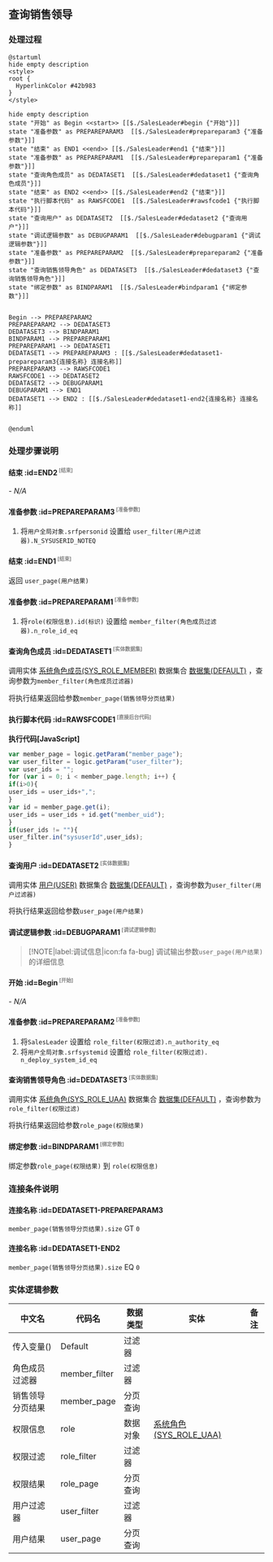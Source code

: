 ## 查询销售领导 <!-- {docsify-ignore-all} -->

   

### 处理过程

```plantuml
@startuml
hide empty description
<style>
root {
  HyperlinkColor #42b983
}
</style>

hide empty description
state "开始" as Begin <<start>> [[$./SalesLeader#begin {"开始"}]]
state "准备参数" as PREPAREPARAM3  [[$./SalesLeader#prepareparam3 {"准备参数"}]]
state "结束" as END1 <<end>> [[$./SalesLeader#end1 {"结束"}]]
state "准备参数" as PREPAREPARAM1  [[$./SalesLeader#prepareparam1 {"准备参数"}]]
state "查询角色成员" as DEDATASET1  [[$./SalesLeader#dedataset1 {"查询角色成员"}]]
state "结束" as END2 <<end>> [[$./SalesLeader#end2 {"结束"}]]
state "执行脚本代码" as RAWSFCODE1  [[$./SalesLeader#rawsfcode1 {"执行脚本代码"}]]
state "查询用户" as DEDATASET2  [[$./SalesLeader#dedataset2 {"查询用户"}]]
state "调试逻辑参数" as DEBUGPARAM1  [[$./SalesLeader#debugparam1 {"调试逻辑参数"}]]
state "准备参数" as PREPAREPARAM2  [[$./SalesLeader#prepareparam2 {"准备参数"}]]
state "查询销售领导角色" as DEDATASET3  [[$./SalesLeader#dedataset3 {"查询销售领导角色"}]]
state "绑定参数" as BINDPARAM1  [[$./SalesLeader#bindparam1 {"绑定参数"}]]


Begin --> PREPAREPARAM2
PREPAREPARAM2 --> DEDATASET3
DEDATASET3 --> BINDPARAM1
BINDPARAM1 --> PREPAREPARAM1
PREPAREPARAM1 --> DEDATASET1
DEDATASET1 --> PREPAREPARAM3 : [[$./SalesLeader#dedataset1-prepareparam3{连接名称} 连接名称]]
PREPAREPARAM3 --> RAWSFCODE1
RAWSFCODE1 --> DEDATASET2
DEDATASET2 --> DEBUGPARAM1
DEBUGPARAM1 --> END1
DEDATASET1 --> END2 : [[$./SalesLeader#dedataset1-end2{连接名称} 连接名称]]


@enduml
```


### 处理步骤说明

#### 结束 :id=END2<sup class="footnote-symbol"> <font color=gray size=1>[结束]</font></sup>



*- N/A*

#### 准备参数 :id=PREPAREPARAM3<sup class="footnote-symbol"> <font color=gray size=1>[准备参数]</font></sup>



1. 将`用户全局对象.srfpersonid` 设置给  `user_filter(用户过滤器).N_SYSUSERID_NOTEQ`

#### 结束 :id=END1<sup class="footnote-symbol"> <font color=gray size=1>[结束]</font></sup>



返回 `user_page(用户结果)`

#### 准备参数 :id=PREPAREPARAM1<sup class="footnote-symbol"> <font color=gray size=1>[准备参数]</font></sup>



1. 将`role(权限信息).id(标识)` 设置给  `member_filter(角色成员过滤器).n_role_id_eq`

#### 查询角色成员 :id=DEDATASET1<sup class="footnote-symbol"> <font color=gray size=1>[实体数据集]</font></sup>



调用实体 [系统角色成员(SYS_ROLE_MEMBER)](module/runtime/sys_role_member.md) 数据集合 [数据集(DEFAULT)](module/runtime/sys_role_member#数据集合) ，查询参数为`member_filter(角色成员过滤器)`

将执行结果返回给参数`member_page(销售领导分页结果)`

#### 执行脚本代码 :id=RAWSFCODE1<sup class="footnote-symbol"> <font color=gray size=1>[直接后台代码]</font></sup>



<p class="panel-title"><b>执行代码[JavaScript]</b></p>

```javascript
var member_page = logic.getParam("member_page");
var user_filter = logic.getParam("user_filter");
var user_ids = "";
for (var i = 0; i < member_page.length; i++) {
if(i>0){
user_ids = user_ids+",";
}
var id = member_page.get(i);
user_ids = user_ids + id.get("member_uid");
}
if(user_ids != ""){
user_filter.in("sysuserId",user_ids);
}
```

#### 查询用户 :id=DEDATASET2<sup class="footnote-symbol"> <font color=gray size=1>[实体数据集]</font></sup>



调用实体 [用户(USER)](module/crm/user.md) 数据集合 [数据集(DEFAULT)](module/crm/user#数据集合) ，查询参数为`user_filter(用户过滤器)`

将执行结果返回给参数`user_page(用户结果)`

#### 调试逻辑参数 :id=DEBUGPARAM1<sup class="footnote-symbol"> <font color=gray size=1>[调试逻辑参数]</font></sup>



> [!NOTE|label:调试信息|icon:fa fa-bug]
> 调试输出参数`user_page(用户结果)`的详细信息


#### 开始 :id=Begin<sup class="footnote-symbol"> <font color=gray size=1>[开始]</font></sup>



*- N/A*
#### 准备参数 :id=PREPAREPARAM2<sup class="footnote-symbol"> <font color=gray size=1>[准备参数]</font></sup>



1. 将`SalesLeader` 设置给  `role_filter(权限过滤).n_authority_eq`
2. 将`用户全局对象.srfsystemid` 设置给  `role_filter(权限过滤). n_deploy_system_id_eq`

#### 查询销售领导角色 :id=DEDATASET3<sup class="footnote-symbol"> <font color=gray size=1>[实体数据集]</font></sup>



调用实体 [系统角色(SYS_ROLE_UAA)](module/runtime/sys_role.md) 数据集合 [数据集(DEFAULT)](module/runtime/sys_role#数据集合) ，查询参数为`role_filter(权限过滤)`

将执行结果返回给参数`role_page(权限结果)`

#### 绑定参数 :id=BINDPARAM1<sup class="footnote-symbol"> <font color=gray size=1>[绑定参数]</font></sup>



绑定参数`role_page(权限结果)` 到 `role(权限信息)`

### 连接条件说明
#### 连接名称 :id=DEDATASET1-PREPAREPARAM3

`member_page(销售领导分页结果).size` GT `0`
#### 连接名称 :id=DEDATASET1-END2

`member_page(销售领导分页结果).size` EQ `0`


### 实体逻辑参数

|    中文名   |    代码名    |  数据类型    |  实体   |备注 |
| --------| --------| -------- | -------- | --------   |
|传入变量(<i class="fa fa-check"/></i>)|Default|过滤器|||
|角色成员过滤器|member_filter|过滤器|||
|销售领导分页结果|member_page|分页查询|||
|权限信息|role|数据对象|[系统角色(SYS_ROLE_UAA)](module/runtime/sys_role.md)||
|权限过滤|role_filter|过滤器|||
|权限结果|role_page|分页查询|||
|用户过滤器|user_filter|过滤器|||
|用户结果|user_page|分页查询|||
